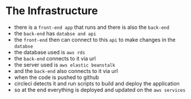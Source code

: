# The Infrastructure

- there is a `front-end app` that runs and there is also the `back-end`
- the `back-end` has `databse and api`
- the `front-end` then can connect to this `api` to make changes in the `databse`
- the database used is `aws rds`
- the `back-end` connects to it via url
- the server used is `aws elastic beanstalk`
- and the `back-end` also connects to it via url
- when the code is pushed to github
- circleci detects it and run scripts to build and deploy the application
- so at the end everything is deployed and updated on the `aws services`
